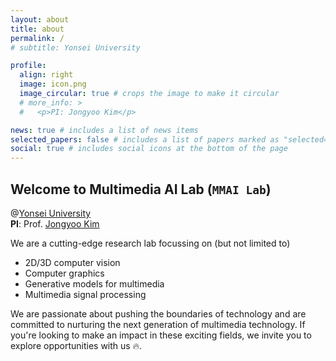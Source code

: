 ```yaml
---
layout: about
title: about
permalink: /
# subtitle: Yonsei University

profile:
  align: right
  image: icon.png
  image_circular: true # crops the image to make it circular
  # more_info: >
  #   <p>PI: Jongyoo Kim</p>

news: true # includes a list of news items
selected_papers: false # includes a list of papers marked as "selected={true}"
social: true # includes social icons at the bottom of the page
---
```

## Welcome to **Multimedia AI** Lab (`MMAI Lab`)<br>
@<a href='https://www.yonsei.ac.kr/'>Yonsei University</a>
<br>
**PI**: Prof. <a href='/cv/'>Jongyoo Kim</a>

We are a cutting-edge research lab focussing on (but not limited to)
- 2D/3D computer vision
- Computer graphics
- Generative models for multimedia
- Multimedia signal processing

We are passionate about pushing the boundaries of technology and are committed to nurturing the next generation of multimedia technology. If you're looking to make an impact in these exciting fields, we invite you to explore opportunities with us 🔥.
